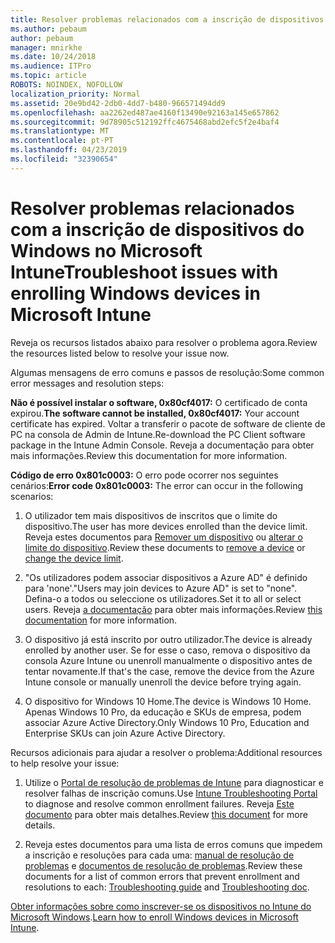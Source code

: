 ```yaml
---
title: Resolver problemas relacionados com a inscrição de dispositivos do Windows no Microsoft Intune
ms.author: pebaum
author: pebaum
manager: mnirkhe
ms.date: 10/24/2018
ms.audience: ITPro
ms.topic: article
ROBOTS: NOINDEX, NOFOLLOW
localization_priority: Normal
ms.assetid: 20e9bd42-2db0-4dd7-b480-966571494dd9
ms.openlocfilehash: aa2262ed487ae4160f13490e92163a145e657862
ms.sourcegitcommit: 9d78905c512192ffc4675468abd2efc5f2e4baf4
ms.translationtype: MT
ms.contentlocale: pt-PT
ms.lasthandoff: 04/23/2019
ms.locfileid: "32390654"
---
```

# <a name="troubleshoot-issues-with-enrolling-windows-devices-in-microsoft-intune"></a><span data-ttu-id="19d9e-102">Resolver problemas relacionados com a inscrição de dispositivos do Windows no Microsoft Intune</span><span class="sxs-lookup"><span data-stu-id="19d9e-102">Troubleshoot issues with enrolling Windows devices in Microsoft Intune</span></span>

<span data-ttu-id="19d9e-103">Reveja os recursos listados abaixo para resolver o problema agora.</span><span class="sxs-lookup"><span data-stu-id="19d9e-103">Review the resources listed below to resolve your issue now.</span></span> 
  
<span data-ttu-id="19d9e-104">Algumas mensagens de erro comuns e passos de resolução:</span><span class="sxs-lookup"><span data-stu-id="19d9e-104">Some common error messages and resolution steps:</span></span>
  
 <span data-ttu-id="19d9e-105">**Não é possível instalar o software, 0x80cf4017:** O certificado de conta expirou.</span><span class="sxs-lookup"><span data-stu-id="19d9e-105">**The software cannot be installed, 0x80cf4017:** Your account certificate has expired.</span></span> <span data-ttu-id="19d9e-106">Voltar a transferir o pacote de software de cliente de PC na consola de Admin de Intune.</span><span class="sxs-lookup"><span data-stu-id="19d9e-106">Re-download the PC Client software package in the Intune Admin Console.</span></span> <span data-ttu-id="19d9e-107">Reveja a documentação para obter mais informações.</span><span class="sxs-lookup"><span data-stu-id="19d9e-107">Review this documentation for more information.</span></span> 
  
 <span data-ttu-id="19d9e-108">**Código de erro 0x801c0003:** O erro pode ocorrer nos seguintes cenários:</span><span class="sxs-lookup"><span data-stu-id="19d9e-108">**Error code 0x801c0003:** The error can occur in the following scenarios:</span></span> 
  
1. <span data-ttu-id="19d9e-109">O utilizador tem mais dispositivos de inscritos que o limite do dispositivo.</span><span class="sxs-lookup"><span data-stu-id="19d9e-109">The user has more devices enrolled than the device limit.</span></span> <span data-ttu-id="19d9e-110">Reveja estes documentos para [Remover um dispositivo](https://docs.microsoft.com/intune/devices-wipe) ou [alterar o limite do dispositivo](https://docs.microsoft.com/intune/enrollment-restrictions-set#set-device-limit-restrictions).</span><span class="sxs-lookup"><span data-stu-id="19d9e-110">Review these documents to [remove a device](https://docs.microsoft.com/intune/devices-wipe) or [change the device limit](https://docs.microsoft.com/intune/enrollment-restrictions-set#set-device-limit-restrictions).</span></span>
    
2. <span data-ttu-id="19d9e-111">"Os utilizadores podem associar dispositivos a Azure AD" é definido para 'none'.</span><span class="sxs-lookup"><span data-stu-id="19d9e-111">"Users may join devices to Azure AD" is set to "none".</span></span> <span data-ttu-id="19d9e-112">Defina-o a todos ou seleccione os utilizadores.</span><span class="sxs-lookup"><span data-stu-id="19d9e-112">Set it to all or select users.</span></span> <span data-ttu-id="19d9e-113">Reveja [a documentação](https://docs.microsoft.com/azure/active-directory/device-management-azure-portal#configure-device-settings) para obter mais informações.</span><span class="sxs-lookup"><span data-stu-id="19d9e-113">Review [this documentation](https://docs.microsoft.com/azure/active-directory/device-management-azure-portal#configure-device-settings) for more information.</span></span> 
    
3. <span data-ttu-id="19d9e-114">O dispositivo já está inscrito por outro utilizador.</span><span class="sxs-lookup"><span data-stu-id="19d9e-114">The device is already enrolled by another user.</span></span> <span data-ttu-id="19d9e-115">Se for esse o caso, remova o dispositivo da consola Azure Intune ou unenroll manualmente o dispositivo antes de tentar novamente.</span><span class="sxs-lookup"><span data-stu-id="19d9e-115">If that's the case, remove the device from the Azure Intune console or manually unenroll the device before trying again.</span></span>
    
4. <span data-ttu-id="19d9e-116">O dispositivo for Windows 10 Home.</span><span class="sxs-lookup"><span data-stu-id="19d9e-116">The device is Windows 10 Home.</span></span> <span data-ttu-id="19d9e-117">Apenas Windows 10 Pro, da educação e SKUs de empresa, podem associar Azure Active Directory.</span><span class="sxs-lookup"><span data-stu-id="19d9e-117">Only Windows 10 Pro, Education and Enterprise SKUs can join Azure Active Directory.</span></span>
    
<span data-ttu-id="19d9e-118">Recursos adicionais para ajudar a resolver o problema:</span><span class="sxs-lookup"><span data-stu-id="19d9e-118">Additional resources to help resolve your issue:</span></span>
  
1. <span data-ttu-id="19d9e-119">Utilize o [Portal de resolução de problemas de Intune](https://devicemanagement.microsoft.com/#blade/Microsoft_Intune_DeviceSettings/TroubleshootBlade) para diagnosticar e resolver falhas de inscrição comuns.</span><span class="sxs-lookup"><span data-stu-id="19d9e-119">Use [Intune Troubleshooting Portal](https://devicemanagement.microsoft.com/#blade/Microsoft_Intune_DeviceSettings/TroubleshootBlade) to diagnose and resolve common enrollment failures.</span></span> <span data-ttu-id="19d9e-120">Reveja [Este documento](https://docs.microsoft.com/intune/help-desk-operators) para obter mais detalhes.</span><span class="sxs-lookup"><span data-stu-id="19d9e-120">Review [this document](https://docs.microsoft.com/intune/help-desk-operators) for more details.</span></span> 
    
2. <span data-ttu-id="19d9e-121">Reveja estes documentos para uma lista de erros comuns que impedem a inscrição e resoluções para cada uma: [manual de resolução de problemas](https://support.microsoft.com/help/4089533/troubleshooting-windows-device-enrollment-problems-in-microsoft-intune) e [documentos de resolução de problemas](https://docs.microsoft.com/intune-classic/troubleshoot/troubleshoot-device-enrollment-in-intune).</span><span class="sxs-lookup"><span data-stu-id="19d9e-121">Review these documents for a list of common errors that prevent enrollment and resolutions to each: [Troubleshooting guide](https://support.microsoft.com/help/4089533/troubleshooting-windows-device-enrollment-problems-in-microsoft-intune) and [Troubleshooting doc](https://docs.microsoft.com/intune-classic/troubleshoot/troubleshoot-device-enrollment-in-intune).</span></span>
    
<span data-ttu-id="19d9e-122">[Obter informações sobre como inscrever-se os dispositivos no Intune do Microsoft Windows](https://docs.microsoft.com/intune/windows-enroll).</span><span class="sxs-lookup"><span data-stu-id="19d9e-122">[Learn how to enroll Windows devices in Microsoft Intune](https://docs.microsoft.com/intune/windows-enroll).</span></span>
  

